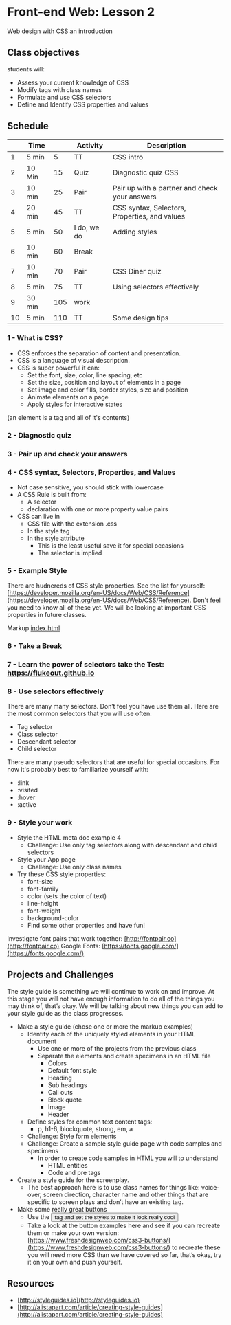 # Front-end Web: Lesson 2

Web design with CSS an introduction

## Class objectives

students will: 

- Assess your current knowledge of CSS
- Modify tags with class names
- Formulate and use CSS selectors
- Define and Identify CSS properties and values 

## Schedule 

|   | Time   |    | Activity | Description|
|---|--------|----|----------|------------|
| 1 | 5 min  |   5| TT       | CSS intro |
| 2 | 10 Min |  15| Quiz     | Diagnostic quiz CSS |
| 3 | 10 min |  25| Pair     | Pair up with a partner and check your answers |
| 4 | 20 min |  45| TT       | CSS syntax, Selectors, Properties, and values |
| 5 | 5 min  |  50| I do, we do | Adding styles |
| 6 | 10 min |  60| Break    |   |
| 7 | 10 min |  70| Pair     | CSS Diner quiz |
| 8 | 5 min  |  75| TT       | Using selectors effectively |
| 9 | 30 min | 105| work     |   |
|10 | 5 min  | 110| TT       | Some design tips |

### 1 - What is CSS? 

- CSS enforces the separation of content and presentation. 
- CSS is a language of visual description. 
- CSS is super powerful it can: 
  - Set the font, size, color, line spacing, etc
  - Set the size, position and layout of elements in a page
  - Set image and color fills, border styles, size and position
  - Animate elements on a page
  - Apply styles for interactive states
  
(an element is a tag and all of it's contents)

### 2 - Diagnostic quiz

### 3 - Pair up and check your answers

### 4 - CSS syntax, Selectors, Properties, and Values

- Not case sensitive, you should stick with lowercase
- A CSS Rule is built from:
  - A selector
  - declaration with one or more property value pairs
- CSS can live in
  - CSS file with the extension .css
  - In the style tag
  - In the style attribute
    - This is the least useful save it for special occasions
    - The selector is implied 
    
### 5 - Example Style

There are hudnereds of CSS style properties. See the list for yourself: 
[https://developer.mozilla.org/en-US/docs/Web/CSS/Reference](https://developer.mozilla.org/en-US/docs/Web/CSS/Reference). 
Don't feel you need to know all of these yet. We will be looking at important CSS properties in future classes. 

Markup [index.html](index.html)

### 6 - Take a Break

### 7 - Learn the power of selectors take the Test: https://flukeout.github.io

### 8 - Use selectors effectively

There are many many selectors. Don’t feel you have use them all. 
Here are the most common selectors that you will use often:

- Tag selector
- Class selector
- Descendant selector
- Child selector

There are many pseudo selectors that are useful for special occasions. For now it's probably best to familiarize yourself
with: 

- :link
- :visited
- :hover
- :active

### 9 - Style your work

- Style the HTML meta doc example 4
  - Challenge: Use only tag selectors along with descendant and child selectors
- Style your App page
  - Challenge: Use only class names
- Try these CSS style properties:
  - font-size
  - font-family
  - color (sets the color of text)
  - line-height
  - font-weight
  - background-color
  - Find some other properties and have fun!

Investigate font pairs that work together: [http://fontpair.co](http://fontpair.co)
Google Fonts: [https://fonts.google.com/](https://fonts.google.com/)

## Projects and Challenges

The style guide is something we will continue to work on and improve. At this stage you will not have enough information 
to do all of the things you may think of, that’s okay. We will be talking about new things you can add to your style guide 
as the class progresses. 

- Make a style guide (chose one or more the markup examples)
  - Identify each of the uniquely styled elements in your HTML document
    - Use one or more of the projects from the previous class
    - Separate the elements and create specimens in an HTML file
      - Colors
      - Default font style
      - Heading
      - Sub headings
      - Call outs
      - Block quote
      - Image
      - Header
  - Define styles for common text content tags: 
    - p, h1-6, blockquote, strong, em, a
  - Challenge: Style form elements
  - Challenge: Create a sample style guide page with code samples and specimens
    - In order to create code samples in HTML you will to understand 
      - HTML entities
      - Code and pre tags
- Create a style guide for the screenplay. 
  - The best approach here is to use class names for things like: voice-over, screen direction, character name and other things that are specific to screen plays and don’t have an existing tag. 
- Make some really great buttons
  - Use the <button> tag and set the styles to make it look really cool
  - Take a look at the button examples here and see if you can recreate them or make your own version: [https://www.freshdesignweb.com/css3-buttons/](https://www.freshdesignweb.com/css3-buttons/) to recreate these you will need more CSS than we have covered so far, that’s okay, try it on your own and push yourself.  

## Resources

- [http://styleguides.io](http://styleguides.io)
- [http://alistapart.com/article/creating-style-guides](http://alistapart.com/article/creating-style-guides)

